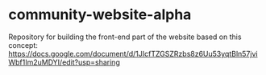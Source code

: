 # community-website-alpha
Repository for building the front-end part of the website based on this concept: https://docs.google.com/document/d/1JIcfTZGSZRzbs8z6Uu53yqtBln57jviWbf1Im2uMDYI/edit?usp=sharing

